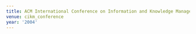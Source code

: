 ```yaml
---
title: ACM International Conference on Information and Knowledge Management (2004)
venue: cikm_conference
year: '2004'
---
```


